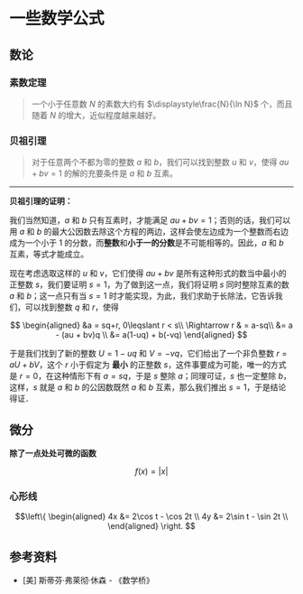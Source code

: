 # 一些数学公式


[annotation]: <id> (b73e3a04-13dd-43ce-98c1-e6ea4de7c9ee)
[annotation]: <status> (public)
[annotation]: <create_time> (2020-06-18 13:55:30)
[annotation]: <category> (数学理论)
[annotation]: <tags> (数论|微积分)
[annotation]: <comments> (false)
[annotation]: <url> (http://blog.ccyg.studio/article/b73e3a04-13dd-43ce-98c1-e6ea4de7c9ee)

<input class='mathjax align' value='left' type='hidden'/>



## 数论

### 素数定理

> 一个小于任意数 $N$ 的素数大约有 $\displaystyle\frac{N}{\ln N}$ 个，而且随着 $N$ 的增大，近似程度越来越好。

### 贝祖引理

> 对于任意两个不都为零的整数 $a$ 和 $b$，我们可以找到整数 $u$ 和 $v$，使得 $au + bv = 1$ 的解的充要条件是 $a$ 和 $b$ 互素。

---

**贝祖引理的证明：**

我们当然知道，$a$ 和 $b$ 只有互素时，才能满足 $au+bv=1$；否则的话，我们可以用 $a$ 和 $b$ 的最大公因数去除这个方程的两边，这样会使左边成为一个整数而右边成为一个小于 $1$ 的分数，而**整数**和**小于一的分数**是不可能相等的。因此，$a$ 和 $b$ 互素，等式才能成立。

现在考虑选取这样的 $u$ 和 $v$，它们使得 $au+bv$ 是所有这种形式的数当中最小的正整数 $s$，我们要证明 $s=1$，为了做到这一点，我们将证明 $s$ 同时整除互素的数 $a$ 和 $b$；这一点只有当 $s=1$ 时才能实现，为此，我们求助于长除法，它告诉我们，可以找到整数 $q$ 和 $r$，使得

$$
\begin{aligned}
&a = sq+r, 0\leqslant r < s\\
\Rightarrow r & = a-sq\\
&= a - (au + bv)q \\
&= a(1-uq) + b(-vq)
\end{aligned}
$$

于是我们找到了新的整数 $U=1-uq$ 和 $V=-vq$，它们给出了一个非负整数 $r= aU+bV$，这个 $r$ 小于假定为 **最小** 的正整数 $s$，这件事要成为可能，唯一的方式是 $r = 0$，在这种情形下有 $a=sq$，于是 $s$ 整除 $a$；同理可证，$s$ 也一定整除 $b$，这样，$s$ 就是 $a$ 和 $b$ 的公因数既然 $a$ 和 $b$ 互素，那么我们推出 $s=1$，于是结论得证．

## 微分

**除了一点处处可微的函数**

$$ f(x) = |x| $$

### 心形线

$$\left\{
\begin{aligned}
4x &= 2\cos t - \cos 2t \\
4y &= 2\sin t - \sin 2t \\
\end{aligned}
\right.
$$

<div class="ui segment">
<div id="cardioid"></div>
</div>

<script>
/* jshint esversion: 6 */
function plot_cardioid() {
    functionPlot({
    target: '#cardioid',
    width: $('#cardioid').width(),
    height: $('#cardioid').width() / 1.77,
    yAxis: {domain: [-1.5/1.77, 1.5/1.77]},
    xAxis: {domain: [-1.5, 1.5]},
    data: [{
        x: '(2cos(t)-cos(2t))/4',
        y: '(2sin(t)-sin(2t))/4',
        fnType: 'parametric',
        graphType: 'polyline'
    }]
});
}

$(document).ready(function () {
    plot_cardioid();
});

$(window).resize(function () {
    plot_cardioid();
});
</script>

## 参考资料

- [美] 斯蒂芬·弗莱彻·休森 - 《数学桥》

<script src="https://cdn.jsdelivr.net/npm/jquery@3.4.0/dist/jquery.min.js"></script>
<script src="https://cdn.jsdelivr.net/npm/d3@3.5.17/d3.min.js"></script>
<script src="https://cdn.jsdelivr.net/npm/function-plot@1.19.1/lib/index.min.js"></script>